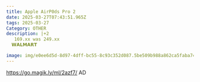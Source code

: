 ```yaml
---
title: Apple AirP0ds Pro 2
date: 2025-03-27T07:43:51.965Z
tags: 2025-03-27
Category: OTHER
description: |+2
   169.xx was 249.xx
  𝗪𝗔𝗟𝗠𝗔𝗥𝗧 

image: img/e0ee6d5d-8d97-4dff-bc55-8c93c352d087.5be509b988a862ca5faba74e264bb5c2.webp
---
```

https://go.magik.ly/ml/2azf7/
AD